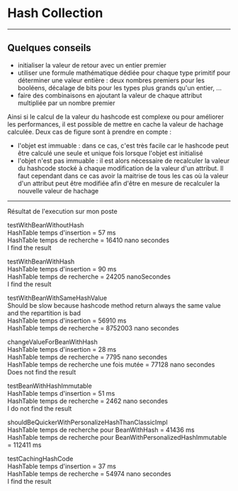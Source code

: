 # Hash Collection
---
## Quelques conseils

- initialiser la valeur de retour avec un entier premier
- utiliser une formule mathématique dédiée pour chaque type primitif pour déterminer une valeur entière : deux nombres premiers pour les booléens, décalage de bits pour les types plus grands qu'un entier, ...
- faire des combinaisons en ajoutant la valeur de chaque attribut multipliée par un nombre premier

Ainsi si le calcul de la valeur du hashcode est complexe ou pour améliorer les performances, il est possible de mettre en cache la valeur de hachage calculée. Deux cas de figure sont à prendre en compte :

- l'objet est immuable : dans ce cas, c'est très facile car le hashcode peut être calculé une seule et unique fois lorsque l'objet est initialisé
- l'objet n'est pas immuable : il est alors nécessaire de recalculer la valeur du hashcode stocké à chaque modification de la valeur d'un attribut. Il faut cependant dans ce cas avoir la maitrise de tous les cas où la valeur d'un attribut peut être modifiée afin d'être en mesure de recalculer la nouvelle valeur de hachage


____
Résultat de l'execution sur mon poste

testWithBeanWithoutHash  
HashTable temps d'insertion  = 57 ms  
HashTable temps de recherche = 16410 nano secondes  
I find the result  

testWithBeanWithHash  
HashTable temps d'insertion  = 90 ms  
HashTable temps de recherche = 24205 nanoSecondes  
I find the result  

testWithBeanWithSameHashValue  
Should be slow because hashcode method return always the same value and the repartition is bad  
HashTable temps d'insertion  = 56910 ms  
HashTable temps de recherche = 8752003 nano secondes  
  
changeValueForBeanWithHash  
HashTable temps d'insertion  = 28 ms  
HashTable temps de recherche = 7795 nano secondes  
HashTable temps de recherche une fois mutée = 77128 nano secondes  
Does not find the result  

testBeanWithHashImmutable  
HashTable temps d'insertion  = 51 ms  
HashTable temps de recherche = 2462 nano secondes  
I do not find the result  

shouldBeQuickerWithPersonalizeHashThanClassicImpl  
HashTable temps de recherche pour BeanWithHash  = 41436 ms  
HashTable temps de recherche pour BeanWithPersonalizedHashImmutable  = 112411 ms  

testCachingHashCode  
HashTable temps d'insertion  = 37 ms  
HashTable temps de recherche = 54974 nano secondes  
I find the result  


